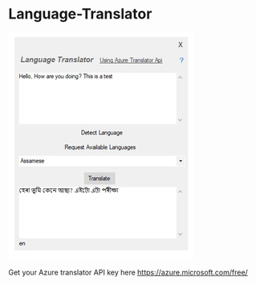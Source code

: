 # Language-Translator
![Alt text](trans-screen.jpg?raw=true "Screenshot")

Get your Azure translator API key here https://azure.microsoft.com/free/
